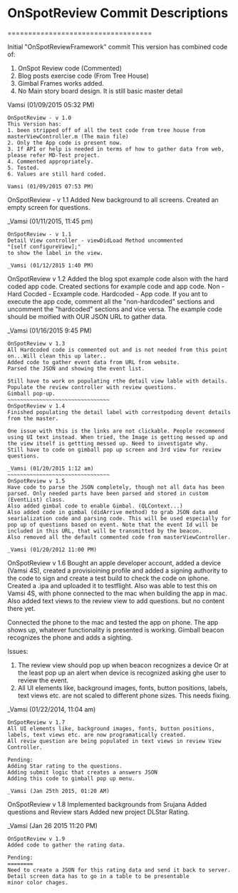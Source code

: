 # OnSpotReview Commit Descriptions
===================================

Initial "OnSpotReviewFramework" commit
This version has combined code of:
1. OnSpot Review code (Commented)
2. Blog posts exercise code (From Tree House)
3. Gimbal Frames works added.
4. No Main story board design. It is still basic master detail

Vamsi (01/09/2015 05:32 PM)
~~~~~~~~~~~~~~~~~~~~~~~~~~~~~~~~
OnSpotReview - v 1.0
This Version has:
1. been stripped off of all the test code from tree house from masterViewController.m (The main file)
2. Only the App code is present now.
3. If API or help is needed in terms of how to gather data from web, please refer MD-Test project.
4. Commented appropriately.
5. Tested.
6. Values are still hard coded.

Vamsi (01/09/2015 07:53 PM)
~~~~~~~~~~~~~~~~~~~~~~~~~~~~~~~~~
OnSpotReview - v 1.1
Added New background to all screens.
Created an empty screen for questions.

_Vamsi (01/11/2015, 11:45 pm)
~~~~~~~~~~~~~~~~~~~~~~~~~~~~~~~~~
OnSpotReview - v 1.1
Detail View controller - viewDidLoad Method uncommented
"[self configureView];"
to show the label in the view.

_Vamsi (01/12/2015 1:40 PM)
~~~~~~~~~~~~~~~~~~~~~~~~~~~~~~~~~
OnSpotReview v 1.2
Added the blog spot example code alson with the hard coded app code.
Created sections for example code and app code.
Non - Hard Cocded - Ecxample code.
Hardcoded - App code.
If you ant to execute the app code, comment all the "non-hardcoded" sections
and uncomment the "hardcoded" sections and vice versa.
The example code should be moified with OUR JSON URL to gather data.

_Vamsi (01/16/2015 9:45 PM)
~~~~~~~~~~~~~~~~~~~~~~~~~~~~~~~~~
OnSpotReview v 1.3
All Hardcoded code is commented out and is not needed from this point on...Will clean this up later..
Added code to gather event data from URL from website.
Parsed the JSON and showing the event list.

Still have to work on populating rthe detail view lable with details.
Populate the review controller with review questions.
Gimball pop-up.
~~~~~~~~~~~~~~~~~~~~~~~~~~~~~~~~
OnSpotReview v 1.4
Finished populating the detail label with correstpoding devent details from the master.

One issue with this is the links are not clickable. People recommend using UI text instead. When tried, the Image is getting messed up and the view itself is gettting messed up. Need to investigate why.
Still have to code on gimball pop up screen and 3rd view for review questions.

_Vamsi (01/20/2015 1:12 am)
~~~~~~~~~~~~~~~~~~~~~~~~~~~~~~~~
OnSpotReview v 1.5
Have code to parse the JSON completely, though not all data has been parsed. Only needed parts have been parsed and stored in custom (EventList) class.
Also added gimbal code to enable Gimbal. (QLContext...)
Also added code in gimbal (didArrive method) to grab JSON data and searialization code and parsing code. This will be used especially for pop up of questions based on event. Note that the event Id will be included in this URL, that will be transmitted by the beacon.
Also removed all the default commented code from masterViewController.

_Vamsi (01/20/2012 11:00 PM)
~~~~~~~~~~~~~~~~~~~~~~~~~~~~~~~~~
OnSpotReview v 1.6
Bought an apple developer account, added a device (Vamsi 4S), created a provisioining profile and added a signing authority to the code to sign and create a test build to check the code on iphone.
Created a .ipa and uploaded it to testflight.
Also was able to test this on Vamsi 4S, with phone connected to the mac when building the app in mac.
Also added text views to the review view to add questions. but no content there yet.

Connected the phone to the mac and tested the app on phone.
The app shows up, whatever functionality is presented is working. Gimball beacon recognizes the phone and adds a sighting.

Issues: 
1. The review view should pop up when beacon recognizes a device Or at the least pop up an alert when device is recognized asking ghe user to review the event.
2. All UI elements like, background images, fonts, button positions, labels, text views etc. are not scaled to different phone sizes. This needs fixing.

_Vamsi (01/22/2014, 11:04 am)
~~~~~~~~~~~~~~~~~~~~~~~~~~~~~~~~~~~~~~
OnSpotReview v 1.7
All UI elements like, background images, fonts, button positions, labels, text views etc. are now programatically created.
All reviw question are being populated in text views in review View Controller.

Pending:
Adding Star rating to the questions.
Adding submit logic that creates a answers JSON
Adding this code to gimball pop up menu.

_Vamsi (Jan 25th 2015, 01:20 AM)
~~~~~~~~~~~~~~~~~~~~~~~~~~~~~~~~~~~~~~~
OnSpotReview v 1.8
Implemented backgrounds from Srujana
Added questions and Review stars
Added new project DLStar Rating.

_Vamsi (Jan 26 2015 11:20 PM)
~~~~~~~~~~~~~~~~~~~~~~~~~~~~~~~~~~~~~~
OnSpotReview v 1.9
Added code to gather the rating data.

Pending:
========
Need to create a JSON for this rating data and send it back to server.
Detail screen data has to go in a table to be presentable
minor color chages.
~~~~~~~~~~~~~~~~~~~~~~~~~~~~~~~~~~~~~~

